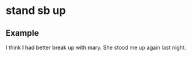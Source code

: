 # stand sb up

## Example 

I think I had better break up with mary. She stood me up again last night.
